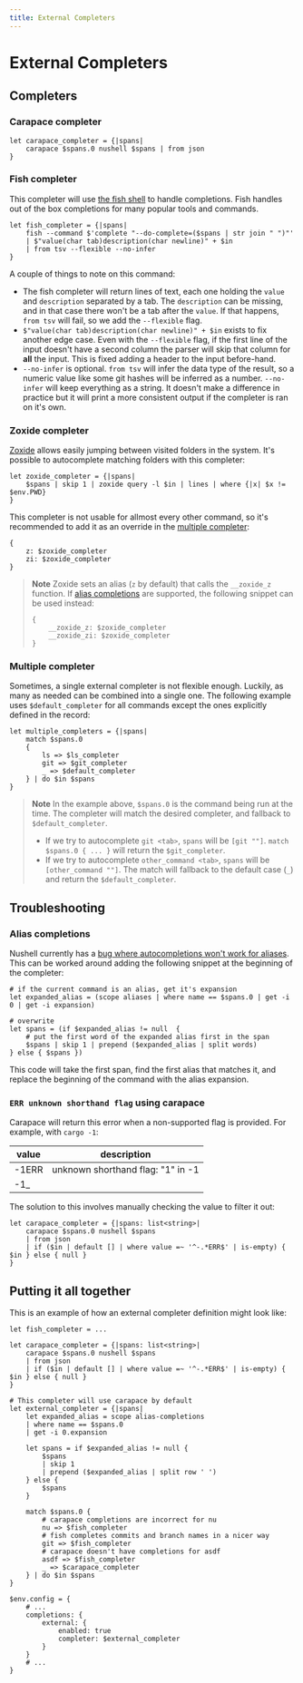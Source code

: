 ```yaml
---
title: External Completers
---
```


# External Completers

## Completers

### Carapace completer

```nu
let carapace_completer = {|spans|
    carapace $spans.0 nushell $spans | from json
}
```

### Fish completer

This completer will use [the fish shell](https://fishshell.com/) to handle completions. Fish handles out of the box completions for many popular tools and commands.

```nu
let fish_completer = {|spans|
    fish --command $'complete "--do-complete=($spans | str join " ")"'
    | $"value(char tab)description(char newline)" + $in
    | from tsv --flexible --no-infer
}
```

A couple of things to note on this command:

- The fish completer will return lines of text, each one holding the `value` and `description` separated by a tab. The `description` can be missing, and in that case there won't be a tab after the `value`. If that happens, `from tsv` will fail, so we add the `--flexible` flag.
- `$"value(char tab)description(char newline)" + $in` exists to fix another edge case. Even with the `--flexible` flag, if the first line of the input doesn't have a second column the parser will skip that column for **all** the input. This is fixed adding a header to the input before-hand.
- `--no-infer` is optional. `from tsv` will infer the data type of the result, so a numeric value like some git hashes will be inferred as a number. `--no-infer` will keep everything as a string. It doesn't make a difference in practice but it will print a more consistent output if the completer is ran on it's own.

### Zoxide completer

[Zoxide](https://github.com/ajeetdsouza/zoxide) allows easily jumping between visited folders in the system. It's possible to autocomplete matching folders with this completer:

```nu
let zoxide_completer = {|spans|
    $spans | skip 1 | zoxide query -l $in | lines | where {|x| $x != $env.PWD}
}
```

This completer is not usable for allmost every other command, so it's recommended to add it as an override in the [multiple completer](#multiple-completer):

```nu
{
    z: $zoxide_completer
    zi: $zoxide_completer
}
```

> **Note**
> Zoxide sets an alias (`z` by default) that calls the `__zoxide_z` function.
> If [alias completions](#alias-completions) are supported, the following snippet can be used instead:
>
> ```nu
> {
>     __zoxide_z: $zoxide_completer
>     __zoxide_zi: $zoxide_completer
> }
> ```

### Multiple completer

Sometimes, a single external completer is not flexible enough. Luckily, as many as needed can be combined into a single one. The following example uses `$default_completer` for all commands except the ones explicitly defined in the record:

```nu
let multiple_completers = {|spans|
    match $spans.0
    {
        ls => $ls_completer
        git => $git_completer
        _ => $default_completer
    } | do $in $spans
}
```

> **Note**
> In the example above, `$spans.0` is the command being run at the time. The completer will match the desired completer, and fallback to `$default_completer`.
>
> - If we try to autocomplete `git <tab>`, `spans` will be `[git ""]`. `match $spans.0 { ... }` will return the `$git_completer`.
> - If we try to autocomplete `other_command <tab>`, `spans` will be `[other_command ""]`. The match will fallback to the default case (`_`) and return the `$default_completer`.

## Troubleshooting

### Alias completions

Nushell currently has a [bug where autocompletions won't work for aliases](https://github.com/nushell/nushell/issues/8483). This can be worked around adding the following snippet at the beginning of the completer:

```nu
# if the current command is an alias, get it's expansion
let expanded_alias = (scope aliases | where name == $spans.0 | get -i 0 | get -i expansion)

# overwrite
let spans = (if $expanded_alias != null  {
    # put the first word of the expanded alias first in the span
    $spans | skip 1 | prepend ($expanded_alias | split words)
} else { $spans })
```

This code will take the first span, find the first alias that matches it, and replace the beginning of the command with the alias expansion.

### `ERR unknown shorthand flag` using carapace

Carapace will return this error when a non-supported flag is provided. For example, with `cargo -1`:

| value | description                       |
| ----- | --------------------------------- |
| -1ERR | unknown shorthand flag: "1" in -1 |
| -1\_  |                                   |

The solution to this involves manually checking the value to filter it out:

```nu
let carapace_completer = {|spans: list<string>|
    carapace $spans.0 nushell $spans
    | from json
    | if ($in | default [] | where value =~ '^-.*ERR$' | is-empty) { $in } else { null }
}
```

## Putting it all together

This is an example of how an external completer definition might look like:

```nu
let fish_completer = ...

let carapace_completer = {|spans: list<string>|
    carapace $spans.0 nushell $spans
    | from json
    | if ($in | default [] | where value =~ '^-.*ERR$' | is-empty) { $in } else { null }
}

# This completer will use carapace by default
let external_completer = {|spans|
    let expanded_alias = scope alias-completions
    | where name == $spans.0
    | get -i 0.expansion

    let spans = if $expanded_alias != null {
        $spans
        | skip 1
        | prepend ($expanded_alias | split row ' ')
    } else {
        $spans
    }

    match $spans.0 {
        # carapace completions are incorrect for nu
        nu => $fish_completer
        # fish completes commits and branch names in a nicer way
        git => $fish_completer
        # carapace doesn't have completions for asdf
        asdf => $fish_completer
        _ => $carapace_completer
    } | do $in $spans
}

$env.config = {
    # ...
    completions: {
        external: {
            enabled: true
            completer: $external_completer
        }
    }
    # ...
}
```
